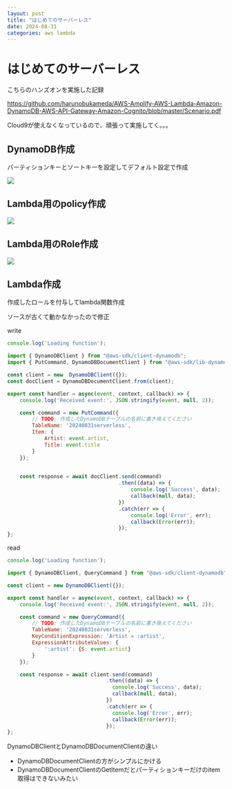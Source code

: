 ```yaml
---
layout: post
title: "はじめてのサーバーレス"
date: 2024-08-31
categories: aws lambda
---
```


# はじめてのサーバーレス

こちらのハンズオンを実施した記録

https://github.com/harunobukameda/AWS-Amplify-AWS-Lambda-Amazon-DynamoDB-AWS-API-Gateway-Amazon-Cognito/blob/master/Scenario.pdf

Cloud9が使えなくなっているので、頑張って実施してく。。。

## DynamoDB作成

パーティションキーとソートキーを設定してデフォルト設定で作成

![]({{site.baseurl}}/images/aws/first-serverless/dynamo_init.png)

## Lambda用のpolicy作成

![]({{site.baseurl}}/images/aws/first-serverless/lambda_policy.png)

## Lambda用のRole作成

![]({{site.baseurl}}/images/aws/first-serverless/role.png)


## Lambda作成

作成したロールを付与してlambda関数作成

ソースが古くて動かなかったので修正

write

```js
console.log('Loading function');

import { DynamoDBClient } from "@aws-sdk/client-dynamodb";
import { PutCommand, DynamoDBDocumentClient } from "@aws-sdk/lib-dynamodb";

const client = new  DynamoDBClient({});
const docClient = DynamoDBDocumentClient.from(client);

export const handler = async(event, context, callback) => {
    console.log('Received event:', JSON.stringify(event, null, 2));

    const command = new PutCommand({
        // TODO: 作成したDynamoDBテーブルの名前に書き換えてください
        TableName: '20240831serverless',
        Item: {
            Artist: event.artist,
            Title: event.title
        }
    });

    
    const response = await docClient.send(command)
                                    .then((data) => {
                                        console.log('Success', data);
                                        callback(null, data);
                                    })
                                    .catch(err => {
                                        console.log('Error', err);
                                        callback(Error(err));
                                    });
};

```

read

```js
console.log('Loading function');

import { DynamoDBClient, QueryCommand } from "@aws-sdk/client-dynamodb";

const client = new DynamoDBClient({});

export const handler = async(event, context, callback) => {
    console.log('Received event:', JSON.stringify(event, null, 2));

    const command = new QueryCommand({
        // TODO: 作成したDynamoDBテーブルの名前に書き換えてください
        TableName: '20240831serverless',
        KeyConditionExpression: 'Artist = :artist',
        ExpressionAttributeValues: {
            ':artist': {S: event.artist}
        }
    });

    const response = await client.send(command)
                                .then((data) => {
                                  console.log('Success', data);
                                  callback(null, data);
                                })
                                .catch(err => {
                                  console.log('Error', err);
                                  callback(Error(err));
                                });
};
```


 DynamoDBClientとDynamoDBDocumentClientの違い
- DynamoDBDocumentClientの方がシンプルにかける
- DynamoDBDocumentClientのGetItemだとパーティションキーだけのitem取得はできないみたい